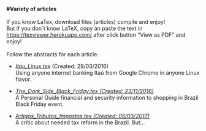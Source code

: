 <b>#Variety of articles</b></br>
</br>
If you know LaTex, download files (articles) compile and enjoy!</br>
But if you don´t know LaTeX, copy an paste the text in https://texviewer.herokuapp.com/ after click button "View as PDF" and enjoy!</br>
</br>
Follow the abstracts for each article.

* <i><u>Itau_Linux.tex</u></i> (Created: 29/03/2016)<br />
Using anyone internet banking Itaú from Google Chrome in anyone Linux flavor.<br />

* <i><u>The_Dark_Side_Black_Friday.tex (Created: 23/11/2016)</U></i><br />
A Personal Guide financial and security information to shopping in Brazil Black Friday event.<br />

* <i><u>Artigos_Tributos_Impostos.tex (Created: 05/03/2017)</u></i><br />
A critic about needed tax reform in the Brazil. But... <br />
